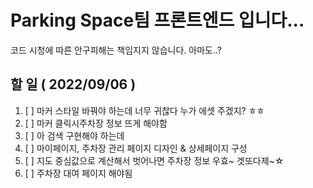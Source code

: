 # Parking Space팀 프론트엔드 입니다...

코드 시청에 따른 안구피해는 책임지지 않습니다. 아마도..?

## 할 일 ( 2022/09/06 )

1. [ ] 마커 스타일 바꿔야 하는데 너무 귀찮다 누가 에셋 주겠지? ㅎㅎ 
2. [ ] 마커 클릭시주차장 정보 뜨게 해야함 
3. [ ] 아 검색 구현해야 하는데 
4. [ ] 마이페이지, 주차장 관리 페이지 디자인 & 상세페이지 구성 
5. [ ] 지도 중심값으로 계산해서 벗어나면 주차장 정보 우효~ 겟또다제~☆ 
6. [ ] 주차장 대여 페이지 해야됨 
